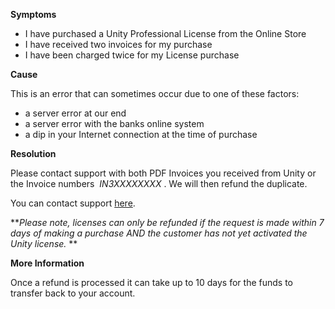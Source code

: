
        

**Symptoms** 

*   I have purchased a Unity Professional License from the Online Store
*   I have received two invoices for my purchase
*   I have been charged twice for my License purchase

**Cause** 

This is an error that can sometimes occur due to one of these factors:

*   a server error at our end
*   a server error with the banks online system
*   a dip in your Internet connection at the time of purchase

**Resolution** 

Please contact support with both PDF Invoices you received from Unity or the Invoice numbers  *IN3XXXXXXXX* . We will then refund the duplicate.

You can contact support [here](/hc/en-us/requests/new).

***Please note, licenses can only be refunded if the request is made within 7 days of making a purchase AND the customer has not yet activated the Unity license.* ** 

**More Information** 

Once a refund is processed it can take up to 10 days for the funds to transfer back to your account.

      